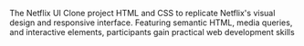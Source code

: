 The Netflix  UI Clone project HTML and CSS to replicate Netflix's visual design and responsive interface. Featuring semantic HTML, media queries, and interactive elements, participants gain practical web development skills

